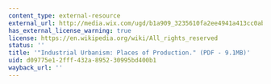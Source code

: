 ```yaml
---
content_type: external-resource
external_url: http://media.wix.com/ugd/b1a909_3235610fa2ee4941a413cc0ab7c7621a.pdf
has_external_license_warning: true
license: https://en.wikipedia.org/wiki/All_rights_reserved
status: ''
title: '"Industrial Urbanism: Places of Production." (PDF - 9.1MB)'
uid: d09775e1-2fff-432a-8952-30995bd400b1
wayback_url: ''
---
```

